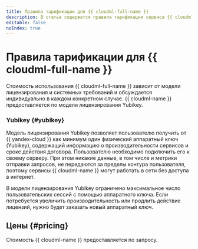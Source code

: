 ```yaml
---
title: Правила тарификации для {{ cloudml-full-name }}
description: В статье содержатся правила тарификации сервиса {{ cloudml-name }}.
editable: false
noIndex: true
---
```


# Правила тарификации для {{ cloudml-full-name }}


Стоимость использования {{ cloudml-full-name }} зависит от модели лицензирования и системных требований и обсуждается индивидуально в каждом конкретном случае. {{ cloudml-name }} предоставляется по модели лицензирования Yubikey.

### Yubikey {#yubikey}

Модель лицензирования Yubikey позволяет пользователю получить от {{ yandex-cloud }} как минимум один физический аппаратный ключ (Yubikey), содержащий информацию о производительности сервисов и сроке действия договора. Пользователю необходимо подключить его к своему серверу. При этом никакие данные, в том числе и метрики отправки запросов, не передаются за пределы контура пользователя, поэтому сервисы {{ cloudml-name }} могут работать в сети без доступа в интернет.

В модели лицензирования Yubikey ограничено максимальное число пользовательских сессий с помощью аппаратного ключа. Если потребуется увеличить производительность или продлить действие лицензий, нужно будет заказать новый аппаратный ключ.

## Цены {#pricing}

Стоимость {{ cloudml-name }} предоставляется по запросу. 